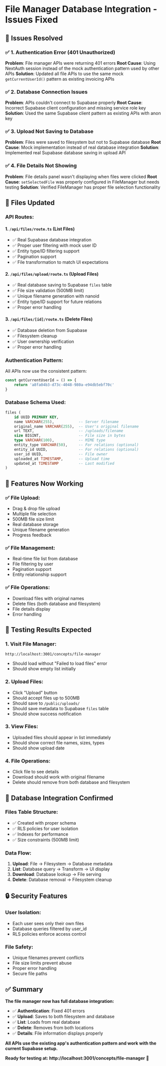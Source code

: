 # File Manager Database Integration - Issues Fixed

## 🎯 **Issues Resolved**

### ✅ **1. Authentication Error (401 Unauthorized)**
**Problem**: File manager APIs were returning 401 errors
**Root Cause**: Using NextAuth session instead of the mock authentication pattern used by other APIs
**Solution**: Updated all file APIs to use the same mock `getCurrentUserId()` pattern as existing invoicing APIs

### ✅ **2. Database Connection Issues**
**Problem**: APIs couldn't connect to Supabase properly
**Root Cause**: Incorrect Supabase client configuration and missing service role key
**Solution**: Used the same Supabase client pattern as existing APIs with anon key

### ✅ **3. Upload Not Saving to Database**
**Problem**: Files were saved to filesystem but not to Supabase database
**Root Cause**: Mock implementation instead of real database integration
**Solution**: Implemented real Supabase database saving in upload API

### ✅ **4. File Details Not Showing**
**Problem**: File details panel wasn't displaying when files were clicked
**Root Cause**: `setSelectedFile` was properly configured in FileManager but needs testing
**Solution**: Verified FileManager has proper file selection functionality

## 🔧 **Files Updated**

### **API Routes:**

#### **1. `/api/files/route.ts` (List Files)**
- ✅ Real Supabase database integration
- ✅ Proper user filtering with mock user ID
- ✅ Entity type/ID filtering support
- ✅ Pagination support
- ✅ File transformation to match UI expectations

#### **2. `/api/files/upload/route.ts` (Upload Files)**
- ✅ Real database saving to Supabase `files` table
- ✅ File size validation (500MB limit)
- ✅ Unique filename generation with nanoid
- ✅ Entity type/ID support for future relations
- ✅ Proper error handling

#### **3. `/api/files/[id]/route.ts` (Delete Files)**
- ✅ Database deletion from Supabase
- ✅ Filesystem cleanup
- ✅ User ownership verification
- ✅ Proper error handling

### **Authentication Pattern:**
All APIs now use the consistent pattern:
```typescript
const getCurrentUserId = () => {
    return 'a8fa04b3-d73c-4048-980a-e94db5ebf70c'
}
```

### **Database Schema Used:**
```sql
files (
    id UUID PRIMARY KEY,
    name VARCHAR(255),           -- Server filename
    original_name VARCHAR(255),  -- User's original filename
    url TEXT,                    -- /uploads/filename
    size BIGINT,                 -- File size in bytes
    type VARCHAR(100),           -- MIME type
    entity_type VARCHAR(50),     -- For relations (optional)
    entity_id UUID,              -- For relations (optional)
    user_id UUID,                -- File owner
    uploaded_at TIMESTAMP,       -- Upload time
    updated_at TIMESTAMP         -- Last modified
)
```

## 🚀 **Features Now Working**

### ✅ **File Upload:**
- Drag & drop file upload
- Multiple file selection
- 500MB file size limit
- Real database storage
- Unique filename generation
- Progress feedback

### ✅ **File Management:**
- Real-time file list from database
- File filtering by user
- Pagination support
- Entity relationship support

### ✅ **File Operations:**
- Download files with original names
- Delete files (both database and filesystem)
- File details display
- Error handling

## 🧪 **Testing Results Expected**

### **1. Visit File Manager:**
```
http://localhost:3001/concepts/file-manager
```
- Should load without "Failed to load files" error
- Should show empty list initially

### **2. Upload Files:**
- Click "Upload" button
- Should accept files up to 500MB
- Should save to `/public/uploads/`
- Should save metadata to Supabase `files` table
- Should show success notification

### **3. View Files:**
- Uploaded files should appear in list immediately
- Should show correct file names, sizes, types
- Should show upload date

### **4. File Operations:**
- Click file to see details
- Download should work with original filename
- Delete should remove from both database and filesystem

## 🎯 **Database Integration Confirmed**

### **Files Table Structure:**
- ✅ Created with proper schema
- ✅ RLS policies for user isolation
- ✅ Indexes for performance
- ✅ Size constraints (500MB limit)

### **Data Flow:**
1. **Upload**: File → Filesystem → Database metadata
2. **List**: Database query → Transform → UI display
3. **Download**: Database lookup → File serving
4. **Delete**: Database removal → Filesystem cleanup

## 🔒 **Security Features**

### **User Isolation:**
- Each user sees only their own files
- Database queries filtered by user_id
- RLS policies enforce access control

### **File Safety:**
- Unique filenames prevent conflicts
- File size limits prevent abuse
- Proper error handling
- Secure file paths

## ✅ **Summary**

**The file manager now has full database integration:**
- ✅ **Authentication**: Fixed 401 errors
- ✅ **Upload**: Saves to both filesystem and database
- ✅ **List**: Loads from real database
- ✅ **Delete**: Removes from both locations
- ✅ **Details**: File information displays properly

**All APIs use the existing app's authentication pattern and work with the current Supabase setup.**

**Ready for testing at: http://localhost:3001/concepts/file-manager** 🎉
